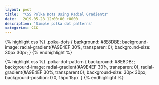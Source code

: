 ```yaml
---
layout: post
title:  "CSS Polka Dots Using Radial Gradients"
date:   2019-05-28 12:00:00 +0000
description: 'Simple polka dot patterns'
categories: CSS
---
```

<div class="flex-container">
  <div class="default-grid polka-dots">
  </div>
  <!--more-->
  {% highlight css %}
  .polka-dots {
    background: #8E8DBE;
    background-image: radial-gradient(#A9E4EF 30%, transparent 0);
    background-size: 30px 30px;
  }
  {% endhighlight %}
  <br/>
  <div class="default-grid polka-dot-pattern">
  </div>
</div>

{% highlight css %}
.polka-dot-pattern {
  background: #8E8DBE;
  background-image: radial-gradient(#A9E4EF 30%, transparent 0),
                    radial-gradient(#A9E4EF 30%, transparent 0);
  background-size: 30px 30px;
  background-position: 0 0, 15px 15px;
}
{% endhighlight %}

